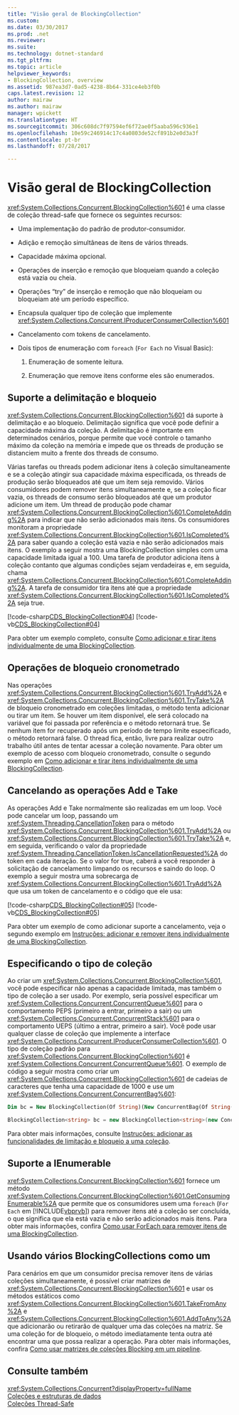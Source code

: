 ```yaml
---
title: "Visão geral de BlockingCollection"
ms.custom: 
ms.date: 03/30/2017
ms.prod: .net
ms.reviewer: 
ms.suite: 
ms.technology: dotnet-standard
ms.tgt_pltfrm: 
ms.topic: article
helpviewer_keywords:
- BlockingCollection, overview
ms.assetid: 987ea3d7-0ad5-4238-8b64-331ce4eb3f0b
caps.latest.revision: 12
author: mairaw
ms.author: mairaw
manager: wpickett
ms.translationtype: HT
ms.sourcegitcommit: 306c608dc7f97594ef6f72ae0f5aaba596c936e1
ms.openlocfilehash: 10e59c246914c17c4a0803de52cf891b2e0d3a3f
ms.contentlocale: pt-br
ms.lasthandoff: 07/28/2017

---
```

# <a name="blockingcollection-overview"></a>Visão geral de BlockingCollection
<xref:System.Collections.Concurrent.BlockingCollection%601> é uma classe de coleção thread-safe que fornece os seguintes recursos:  
  
-   Uma implementação do padrão de produtor-consumidor.  
  
-   Adição e remoção simultâneas de itens de vários threads.  
  
-   Capacidade máxima opcional.  
  
-   Operações de inserção e remoção que bloqueiam quando a coleção está vazia ou cheia.  
  
-   Operações “try” de inserção e remoção que não bloqueiam ou bloqueiam até um período específico.  
  
-   Encapsula qualquer tipo de coleção que implemente <xref:System.Collections.Concurrent.IProducerConsumerCollection%601>  
  
-   Cancelamento com tokens de cancelamento.  
  
-   Dois tipos de enumeração com `foreach` (`For Each` no Visual Basic):  
  
    1.  Enumeração de somente leitura.  
  
    2.  Enumeração que remove itens conforme eles são enumerados.  
  
## <a name="bounding-and-blocking-support"></a>Suporte a delimitação e bloqueio  
 <xref:System.Collections.Concurrent.BlockingCollection%601> dá suporte à delimitação e ao bloqueio. Delimitação significa que você pode definir a capacidade máxima da coleção. A delimitação é importante em determinados cenários, porque permite que você controle o tamanho máximo da coleção na memória e impede que os threads de produção se distanciem muito a frente dos threads de consumo.  
  
 Várias tarefas ou threads podem adicionar itens à coleção simultaneamente e se a coleção atingir sua capacidade máxima especificada, os threads de produção serão bloqueados até que um item seja removido. Vários consumidores podem remover itens simultaneamente e, se a coleção ficar vazia, os threads de consumo serão bloqueados até que um produtor adicione um item. Um thread de produção pode chamar <xref:System.Collections.Concurrent.BlockingCollection%601.CompleteAdding%2A> para indicar que não serão adicionados mais itens. Os consumidores monitoram a propriedade <xref:System.Collections.Concurrent.BlockingCollection%601.IsCompleted%2A> para saber quando a coleção está vazia e não serão adicionados mais itens. O exemplo a seguir mostra uma BlockingCollection simples com uma capacidade limitada igual a 100. Uma tarefa de produtor adiciona itens à coleção contanto que algumas condições sejam verdadeiras e, em seguida, chama <xref:System.Collections.Concurrent.BlockingCollection%601.CompleteAdding%2A>. A tarefa de consumidor tira itens até que a propriedade <xref:System.Collections.Concurrent.BlockingCollection%601.IsCompleted%2A> seja true.  
  
 [!code-csharp[CDS_BlockingCollection#04](../../../../samples/snippets/csharp/VS_Snippets_Misc/cds_blockingcollection/cs/blockingcollection.cs#04)] [!code-vb[CDS_BlockingCollection#04](../../../../samples/snippets/visualbasic/VS_Snippets_Misc/cds_blockingcollection/vb/introsnippetsbc.vb#04)]  
  
 Para obter um exemplo completo, consulte [Como adicionar e tirar itens individualmente de uma BlockingCollection](../../../../docs/standard/collections/thread-safe/how-to-add-and-take-items.md).  
  
## <a name="timed-blocking-operations"></a>Operações de bloqueio cronometrado  
 Nas operações <xref:System.Collections.Concurrent.BlockingCollection%601.TryAdd%2A> e <xref:System.Collections.Concurrent.BlockingCollection%601.TryTake%2A> de bloqueio cronometrado em coleções limitadas, o método tenta adicionar ou tirar um item. Se houver um item disponível, ele será colocado na variável que foi passada por referência e o método retornará true. Se nenhum item for recuperado após um período de tempo limite especificado, o método retornará false. O thread fica, então, livre para realizar outro trabalho útil antes de tentar acessar a coleção novamente. Para obter um exemplo de acesso com bloqueio cronometrado, consulte o segundo exemplo em [Como adicionar e tirar itens individualmente de uma BlockingCollection](../../../../docs/standard/collections/thread-safe/how-to-add-and-take-items.md).  
  
## <a name="cancelling-add-and-take-operations"></a>Cancelando as operações Add e Take  
 As operações Add e Take normalmente são realizadas em um loop. Você pode cancelar um loop, passando um <xref:System.Threading.CancellationToken> para o método <xref:System.Collections.Concurrent.BlockingCollection%601.TryAdd%2A> ou <xref:System.Collections.Concurrent.BlockingCollection%601.TryTake%2A> e, em seguida, verificando o valor da propriedade <xref:System.Threading.CancellationToken.IsCancellationRequested%2A> do token em cada iteração. Se o valor for true, caberá a você responder à solicitação de cancelamento limpando os recursos e saindo do loop. O exemplo a seguir mostra uma sobrecarga de <xref:System.Collections.Concurrent.BlockingCollection%601.TryAdd%2A> que usa um token de cancelamento e o código que ele usa:  
  
 [!code-csharp[CDS_BlockingCollection#05](../../../../samples/snippets/csharp/VS_Snippets_Misc/cds_blockingcollection/cs/blockingcollection.cs#05)] [!code-vb[CDS_BlockingCollection#05](../../../../samples/snippets/visualbasic/VS_Snippets_Misc/cds_blockingcollection/vb/introsnippetsbc.vb#05)]  
  
 Para obter um exemplo de como adicionar suporte a cancelamento, veja o segundo exemplo em [Instruções: adicionar e remover itens individualmente de uma BlockingCollection](../../../../docs/standard/collections/thread-safe/how-to-add-and-take-items.md).  
  
## <a name="specifying-the-collection-type"></a>Especificando o tipo de coleção  
 Ao criar um <xref:System.Collections.Concurrent.BlockingCollection%601>, você pode especificar não apenas a capacidade limitada, mas também o tipo de coleção a ser usado. Por exemplo, seria possível especificar um <xref:System.Collections.Concurrent.ConcurrentQueue%601> para o comportamento PEPS (primeiro a entrar, primeiro a sair) ou um <xref:System.Collections.Concurrent.ConcurrentStack%601> para o comportamento UEPS (último a entrar, primeiro a sair). Você pode usar qualquer classe de coleção que implemente a interface <xref:System.Collections.Concurrent.IProducerConsumerCollection%601>. O tipo de coleção padrão para <xref:System.Collections.Concurrent.BlockingCollection%601> é <xref:System.Collections.Concurrent.ConcurrentQueue%601>. O exemplo de código a seguir mostra como criar um <xref:System.Collections.Concurrent.BlockingCollection%601> de cadeias de caracteres que tenha uma capacidade de 1000 e use um <xref:System.Collections.Concurrent.ConcurrentBag%601>:  
  
```vb  
Dim bc = New BlockingCollection(Of String)(New ConcurrentBag(Of String()), 1000)  
```  
  
```csharp  
BlockingCollection<string> bc = new BlockingCollection<string>(new ConcurrentBag<string>(), 1000 );  
```  
  
 Para obter mais informações, consulte [Instruções: adicionar as funcionalidades de limitação e bloqueio a uma coleção](../../../../docs/standard/collections/thread-safe/how-to-add-bounding-and-blocking.md).  
  
## <a name="ienumerable-support"></a>Suporte a IEnumerable  
 <xref:System.Collections.Concurrent.BlockingCollection%601> fornece um método <xref:System.Collections.Concurrent.BlockingCollection%601.GetConsumingEnumerable%2A> que permite que os consumidores usem uma `foreach` (`For Each` em [!INCLUDE[vbprvb](../../../../includes/vbprvb-md.md)]) para remover itens até a coleção ser concluída, o que significa que ela está vazia e não serão adicionados mais itens. Para obter mais informações, confira [Como usar ForEach para remover itens de uma BlockingCollection](../../../../docs/standard/collections/thread-safe/how-to-use-foreach-to-remove.md).  
  
## <a name="using-many-blockingcollections-as-one"></a>Usando vários BlockingCollections como um  
 Para cenários em que um consumidor precisa remover itens de várias coleções simultaneamente, é possível criar matrizes de <xref:System.Collections.Concurrent.BlockingCollection%601> e usar os métodos estáticos como <xref:System.Collections.Concurrent.BlockingCollection%601.TakeFromAny%2A> e <xref:System.Collections.Concurrent.BlockingCollection%601.AddToAny%2A> que adicionarão ou retirarão de qualquer uma das coleções na matriz. Se uma coleção for de bloqueio, o método imediatamente tenta outra até encontrar uma que possa realizar a operação. Para obter mais informações, confira [Como usar matrizes de coleções Blocking em um pipeline](../../../../docs/standard/collections/thread-safe/how-to-use-arrays-of-blockingcollections.md).  
  
## <a name="see-also"></a>Consulte também  
 <xref:System.Collections.Concurrent?displayProperty=fullName>   
 [Coleções e estruturas de dados](../../../../docs/standard/collections/index.md)   
 [Coleções Thread-Safe](../../../../docs/standard/collections/thread-safe/index.md)

